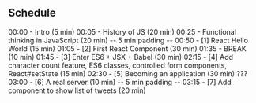 ## Schedule

00:00 - Intro (5 min)
00:05 - History of JS (20 min)
00:25 - Functional thinking in JavaScript (20 min)
-- 5 min padding --
00:50 - [1] React Hello World (15 min)
01:05 - [2] First React Component (30 min)
01:35 - BREAK (10 min)
01:45 - [3] Enter ES6 + JSX + Babel (30 min)
02:15 - [4] Add character count feature, ES6 classes, controlled form components, React#setState (15 min)
02:30 - [5] Becoming an application (30 min) ???
03:00 - [6] A real server (10 min)
-- 5 min padding --
03:15 - [7] Add component to show list of tweets (20 min)
